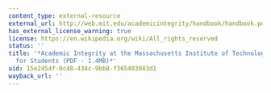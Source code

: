 ```yaml
---
content_type: external-resource
external_url: http://web.mit.edu/academicintegrity/handbook/handbook.pdf
has_external_license_warning: true
license: https://en.wikipedia.org/wiki/All_rights_reserved
status: ''
title: '*Academic Integrity at the Massachusetts Institute of Technology: A Handbook
  for Students (PDF - 1.4MB)*'
uid: 15e2454f-0c48-434c-9bb8-f365403083d1
wayback_url: ''
---
```

